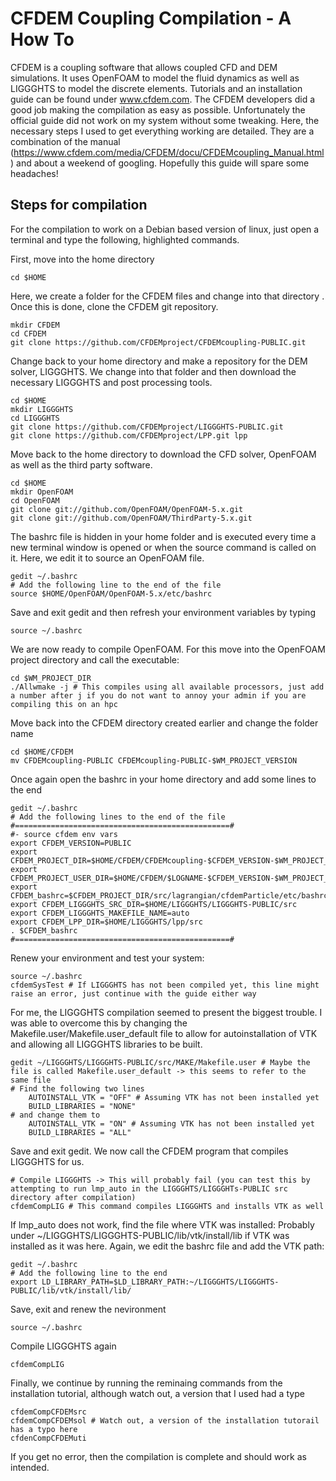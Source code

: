 # CFDEM Coupling Compilation - A How To
CFDEM is a coupling software that allows coupled CFD and DEM simulations. It uses OpenFOAM to model the fluid dynamics as well as LIGGGHTS to model the discrete elements. Tutorials and an installation guide can be found under www.cfdem.com. The CFDEM developers did a good job making the compilation as easy as possible. Unfortunately the official guide did not work on my system without some tweaking. Here, the necessary steps I used to get everything working are detailed. They are a combination of the manual (https://www.cfdem.com/media/CFDEM/docu/CFDEMcoupling_Manual.html) and about a weekend of googling. Hopefully this guide will spare some headaches!

## Steps for compilation
For the compilation to work on a Debian based version of linux, just open a terminal and type the following, highlighted commands.

First, move into the home directory
```
cd $HOME
```

Here, we create a folder for the CFDEM files and change into that directory	. Once this is done, clone the CFDEM git repository.

```
mkdir CFDEM
cd CFDEM
git clone https://github.com/CFDEMproject/CFDEMcoupling-PUBLIC.git
```

Change back to your home directory and make a repository for the DEM solver, LIGGGHTS. We change into that folder and then download the necessary LIGGGHTS and post processing tools.

```
cd $HOME
mkdir LIGGGHTS
cd LIGGGHTS
git clone https://github.com/CFDEMproject/LIGGGHTS-PUBLIC.git
git clone https://github.com/CFDEMproject/LPP.git lpp
```

Move back to the home directory to download the CFD solver, OpenFOAM as well as the third party software.

```
cd $HOME
mkdir OpenFOAM
cd OpenFOAM
git clone git://github.com/OpenFOAM/OpenFOAM-5.x.git
git clone git://github.com/OpenFOAM/ThirdParty-5.x.git
```
The bashrc file is hidden in your home folder and is executed every time a new terminal window is opened or when the source command is called on it. Here, we edit it to source an OpenFOAM file.
```
gedit ~/.bashrc	
# Add the following line to the end of the file
source $HOME/OpenFOAM/OpenFOAM-5.x/etc/bashrc
```
Save and exit gedit and then refresh your environment variables by typing
```
source ~/.bashrc
```
We are now ready to compile OpenFOAM. For this move into the OpenFOAM project directory and call the executable:
```
cd $WM_PROJECT_DIR
./Allwmake -j # This compiles using all available processors, just add a number after j if you do not want to annoy your admin if you are compiling this on an hpc
```
Move back into the CFDEM directory created earlier and change the folder name
```
cd $HOME/CFDEM
mv CFDEMcoupling-PUBLIC CFDEMcoupling-PUBLIC-$WM_PROJECT_VERSION
```
Once again open the bashrc in your home directory and add some lines to the end
```
gedit ~/.bashrc
# Add the following lines to the end of the file
#================================================#
#- source cfdem env vars
export CFDEM_VERSION=PUBLIC
export CFDEM_PROJECT_DIR=$HOME/CFDEM/CFDEMcoupling-$CFDEM_VERSION-$WM_PROJECT_VERSION
export CFDEM_PROJECT_USER_DIR=$HOME/CFDEM/$LOGNAME-$CFDEM_VERSION-$WM_PROJECT_VERSION
export CFDEM_bashrc=$CFDEM_PROJECT_DIR/src/lagrangian/cfdemParticle/etc/bashrc
export CFDEM_LIGGGHTS_SRC_DIR=$HOME/LIGGGHTS/LIGGGHTS-PUBLIC/src
export CFDEM_LIGGGHTS_MAKEFILE_NAME=auto
export CFDEM_LPP_DIR=$HOME/LIGGGHTS/lpp/src
. $CFDEM_bashrc
#================================================#
```
Renew your environment and test your system:
```
source ~/.bashrc
cfdemSysTest # If LIGGGHTS has not been compiled yet, this line might raise an error, just continue with the guide either way
```
For me, the LIGGGHTS compilation seemed to present the biggest trouble. I was able to overcome this by changing the Makefile.user/Makefile.user_default file to allow for autoinstallation of VTK and allowing all LIGGGHTS libraries to be built.
```
gedit ~/LIGGGHTS/LIGGGHTS-PUBLIC/src/MAKE/Makefile.user # Maybe the file is called Makefile.user_default -> this seems to refer to the same file
# Find the following two lines
	AUTOINSTALL_VTK = "OFF" # Assuming VTK has not been installed yet
	BUILD_LIBRARIES = "NONE"
# and change them to
	AUTOINSTALL_VTK = "ON" # Assuming VTK has not been installed yet
	BUILD_LIBRARIES = "ALL"
```
Save and exit gedit. We now call the CFDEM program that compiles LIGGGHTS for us.
```
# Compile LIGGGHTS -> This will probably fail (you can test this by attempting to run lmp_auto in the LIGGGHTS/LIGGGHTs-PUBLIC src directory after compilation)
cfdemCompLIG # This command compiles LIGGGHTS and installs VTK as well
```
If lmp_auto does not work, find the file where VTK was installed: Probably under ~/LIGGGHTS/LIGGGHTS-PUBLIC/lib/vtk/install/lib if VTK was installed as it was here. Again, we edit the bashrc file and add the VTK path:
```
gedit ~/.bashrc
# Add the following line to the end
export LD_LIBRARY_PATH=$LD_LIBRARY_PATH:~/LIGGGHTS/LIGGGHTS-PUBLIC/lib/vtk/install/lib/
```	
Save, exit and renew the nevironment
```
source ~/.bashrc
```
Compile LIGGGHTS again
```
cfdemCompLIG
```
Finally, we continue by running the reminaing commands from the installation tutorial, although watch out, a version that I used had a type 
```
cfdemCompCFDEMsrc
cfdemCompCFDEMsol # Watch out, a version of the installation tutorail has a typo here 
cfdenCompCFDEMuti
```
If you get no error, then the compilation is complete and should work as intended. 
